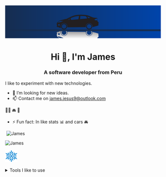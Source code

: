 ![](https://github.com/jamesjesus9/jamesjesus9/blob/master/banner_j.png)


<h1 align="center">Hi 👋, I'm James</h1>
<h3 align="center">A software developer from Peru </h3>
I like to experiment with new technologies.

- :rocket: I’m looking for new ideas.
- 📫 Contact me on james.jesus9@outlook.com

:blue_car::blue_car: :oncoming_automobile: :car:

- ⚡ Fun fact: In like stats :bar_chart: and cars :oncoming_automobile:
<p>&nbsp;<img align="center" src="https://github-readme-stats.vercel.app/api?username=jamesjesus9&theme=algolia&show_icons=true" alt="James"/></p>


<p align="left"> <img src="https://komarev.com/ghpvc/?username=jamesjesus9" alt="James" /> </p>

<a href='https://archiveprogram.github.com/'><img src='https://raw.githubusercontent.com/acervenky/animated-github-badges/master/assets/acbadge.gif' width='40' height='40'></a>

<details> <summary>Tools I like to use</summary>
<p align="left"><img src="https://devicons.github.io/devicon/devicon.git/icons/android/android-original-wordmark.svg" alt="android" width="20" height="20"/> <img src="https://devicons.github.io/devicon/devicon.git/icons/angularjs/angularjs-original.svg" alt="angularjs" width="20" height="20"/> <img src="https://www.vectorlogo.zone/logos/microsoft_azure/microsoft_azure-icon.svg" alt="azure" width="20" height="20"/> <img src="https://devicons.github.io/devicon/devicon.git/icons/csharp/csharp-original.svg" alt="csharp" width="20" height="20"/> <img src="https://devicons.github.io/devicon/devicon.git/icons/docker/docker-original-wordmark.svg" alt="docker" width="20" height="20"/> <img src="https://devicons.github.io/devicon/devicon.git/icons/dot-net/dot-net-original-wordmark.svg" alt="dotnet" width="20" height="20"/> <img src="https://www.vectorlogo.zone/logos/git-scm/git-scm-icon.svg" alt="git" width="20" height="20"/><img src="https://devicons.github.io/devicon/devicon.git/icons/postgresql/postgresql-original-wordmark.svg" alt="postgresql" width="20" height="20"/></p>
  
[![Top Langs](https://github-readme-stats.vercel.app/api/top-langs/?username=jamesjesus9&layout=compact&theme=algolia)](https://github.com/anuraghazra/github-readme-stats)

<!--
**jamesjesus9/jamesjesus9** is a ✨ _special_ ✨ repository because its `README.md` (this file) appears on your GitHub profile.

Here are some ideas to get you started:

- 🔭 I’m currently working on ...
- 🌱 I’m currently learning ...
- 👯 I’m looking to collaborate on ...
- 🤔 I’m looking for help with ...
- 💬 Ask me about ...
- 📫 How to reach me: ...
- 😄 Pronouns: ...
- ⚡ Fun fact: ...
-->
